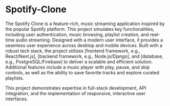 # Spotify-Clone
The Spotify Clone is a feature-rich, music streaming application inspired by the popular Spotify platform. This project simulates key functionalities, including user authentication, music browsing, playlist creation, and real-time audio streaming. Designed with a modern user interface, it provides a seamless user experience across desktop and mobile devices.
Built with a robust tech stack, the project utilizes [frontend framework, e.g., React/Next.js], [backend framework, e.g., Node.js/Django], and [database, e.g., PostgreSQL/Firebase] to deliver a scalable and efficient solution. Additional features include a music player with play, pause, and skip controls, as well as the ability to save favorite tracks and explore curated playlists.

This project demonstrates expertise in full-stack development, API integration, and the implementation of responsive, interactive user interfaces.
